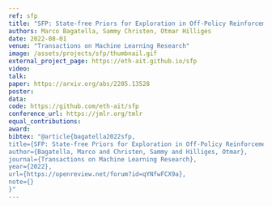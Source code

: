 ```yaml
---
ref: sfp
title: "SFP: State-free Priors for Exploration in Off-Policy Reinforcement Learning"
authors: Marco Bagatella, Sammy Christen, Otmar Hilliges
date: 2022-08-01
venue: "Transactions on Machine Learning Research"
image: /assets/projects/sfp/thumbnail.gif
external_project_page: https://eth-ait.github.io/sfp
video: 
talk: 
paper: https://arxiv.org/abs/2205.13528
poster: 
data: 
code: https://github.com/eth-ait/sfp
conference_url: https://jmlr.org/tmlr
equal_contributions: 
award: 
bibtex: "@article{bagatella2022sfp,
title={SFP: State-free Priors for Exploration in Off-Policy Reinforcement Learning},
author={Bagatella, Marco and Christen, Sammy and Hilliges, Otmar},
journal={Transactions on Machine Learning Research},
year={2022},
url={https://openreview.net/forum?id=qYNfwFCX9a},
note={}
}"
---
```

